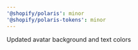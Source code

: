 ```yaml
---
'@shopify/polaris': minor
'@shopify/polaris-tokens': minor
---
```


Updated avatar background and text colors
